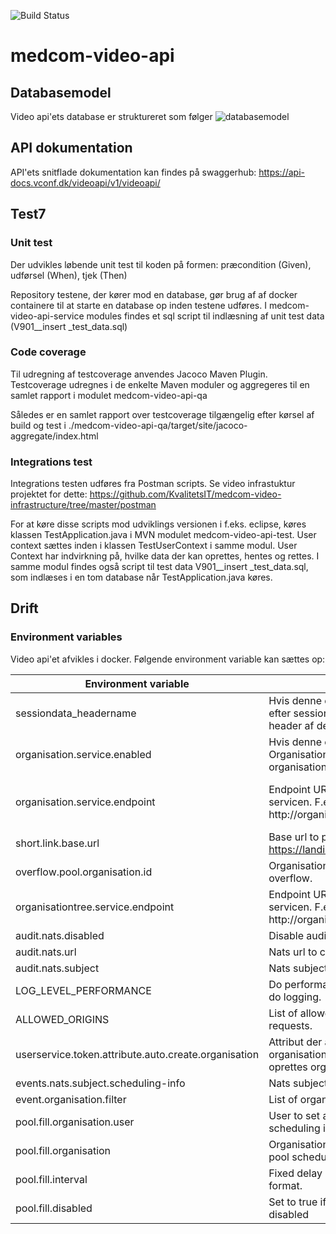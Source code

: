 
![Build Status](https://github.com/KvalitetsIT/medcom-video-api/workflows/Java%20CI%20with%20Maven/badge.svg) 


# medcom-video-api
## Databasemodel 
Video api'ets database er struktureret som følger
![databasemodel](/medcom-video-api-qa/docs/database.png)

## API dokumentation
API'ets snitflade dokumentation kan findes på swaggerhub:
https://api-docs.vconf.dk/videoapi/v1/videoapi/

## Test7
### Unit test
Der udvikles løbende unit test til koden på formen: præcondition (Given), udførsel (When), tjek (Then)

Repository testene, der kører mod en database, gør brug af af docker containere til at starte en database op inden testene udføres. I medcom-video-api-service modules findes et sql script til indlæsning af unit test data (V901__insert _test_data.sql)

### Code coverage
Til udregning af testcoverage anvendes Jacoco Maven Plugin. Testcoverage udregnes i de enkelte Maven moduler og aggregeres til en samlet rapport i modulet medcom-video-api-qa

Således er en samlet rapport over testcoverage tilgængelig efter kørsel af build og test i
./medcom-video-api-qa/target/site/jacoco-aggregate/index.html

### Integrations test
Integrations testen udføres fra Postman scripts. Se video infrastuktur projektet for dette:
https://github.com/KvalitetsIT/medcom-video-infrastructure/tree/master/postman

For at køre disse scripts mod udviklings versionen i f.eks. eclipse, køres klassen TestApplication.java i MVN modulet medcom-video-api-test. User context sættes inden i klassen TestUserContext i samme modul. User Context har indvirkning på, hvilke data der kan oprettes, hentes og rettes. I samme modul findes også script til test data V901__insert _test_data.sql, som indlæses i en tom database når TestApplication.java køres.


## Drift
### Environment variables
Video api'et afvikles i docker. Følgende environment variable kan sættes op:

| Environment variable                                 | Beskrivelse                                                                                      | Krævet / Default                                                              |
|------------------------------------------------------|--------------------------------------------------------------------------------------------------|-------------------------------------------------------------------------------|
| sessiondata_headername                               | Hvis denne er sat, vil video api'et lede efter sessiondata i HTTP request header af dette navn   | Ikke krævet / Ingen default                                                   |
| organisation.service.enabled                         | Hvis denne er sat til true kaldes Organisations Servicen for at hente organisations information. | Ikke krævet. Default false.                                                   |
| organisation.service.endpoint                        | Endpoint URL på organisations servicen. F.eks. http://organisationfrontend:80/services           | Ikke krævet. Skal være sat hvis organisation.service.enabled er sat til true. |
| short.link.base.url                                  | Base url to prefix short id with. F.eks. https://landing.video.dk/                               | Krævet                                                                        |
| overflow.pool.organisation.id                        | Organisation id to use for pool overflow.                                                        | Krævet                                                                        |                                                                      
| organisationtree.service.endpoint                    | Endpoint URL på organisation tree servicen. F.eks. http://organisationfrontend:80/services       | Krævet                                                                        |                                                                     
| audit.nats.disabled                                  | Disable audit logging to nats.                                                                   | No                                                                            |                                                                    
| audit.nats.url                                       | Nats url to connect to                                                                           | Yes                                                                           |
| audit.nats.subject                                   | Nats subject to publish to                                                                       | Yes                                                                           |
| LOG_LEVEL_PERFORMANCE                                | Do performance logging. Set to INFO to do logging.                                               | No  Defaults to WARNING                                                       |
| ALLOWED_ORIGINS                                      | List of allowed origins for CORS requests.                                                       | Yes                                                                           |
| userservice.token.attribute.auto.create.organisation | Attribut der angiver hvilken parent organisation der automatisk skal oprettes organisation i.    | Yes                                                                           |
| events.nats.subject.scheduling-info                  | Nats subject for scheduling info events                                                          | Yes                                                                           |
| event.organisation.filter                            | List of organisations to send events for                                                         | Yes                                                                           |
| pool.fill.organisation.user                          | User to set as created by on pool scheduling info.                                               | Yes                                                                           |
| pool.fill.organisation                               | Organisation to set as created by on pool scheduling info.                                       | Yes                                                                           |
| pool.fill.interval                                   | Fixed delay in java.time.Duration format.                                                        | Yes                                                                           |
| pool.fill.disabled                                   | Set to true if pool filling should be disabled                                                   | No                                                                            |